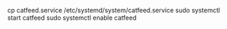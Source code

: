 cp catfeed.service /etc/systemd/system/catfeed.service
sudo systemctl start catfeed
sudo systemctl enable catfeed
